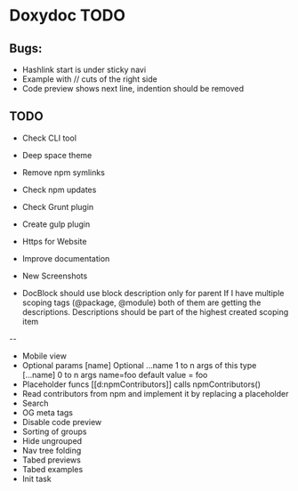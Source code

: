 Doxydoc TODO
==========

Bugs:
-----

* Hashlink start is under sticky navi
* Example with // cuts of the right side
* Code preview shows next line, indention should be removed

TODO
----
* Check CLI tool
* Deep space theme
* Remove npm symlinks
* Check npm updates
* Check Grunt plugin
* Create gulp plugin
* Https for Website

* Improve documentation
* New Screenshots
* DocBlock should use block description only for parent
  If I have multiple scoping tags (@package, @module) both of them are getting the descriptions.
  Descriptions should be part of the highest created scoping item

--

* Mobile view
* Optional params
    [name]      Optional
    ...name     1 to n args of this type
    [...name]   0 to n args
    name=foo    default value = foo
* Placeholder funcs
    [[d:npmContributors]] calls npmContributors()
* Read contributors from npm and implement it by replacing a placeholder
* Search
* OG meta tags
* Disable code preview
* Sorting of groups
* Hide ungrouped
* Nav tree folding
* Tabed previews
* Tabed examples
* Init task
